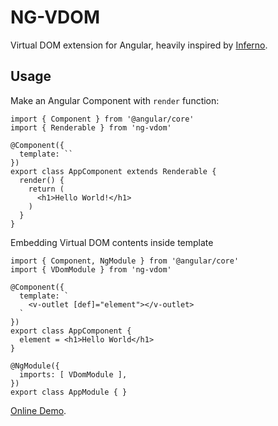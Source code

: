 # NG-VDOM

Virtual DOM extension for Angular, heavily inspired by [Inferno](https://github.com/infernojs/inferno/).

## Usage

Make an Angular Component with `render` function:

```tsx
import { Component } from '@angular/core'
import { Renderable } from 'ng-vdom'

@Component({
  template: ``
})
export class AppComponent extends Renderable {
  render() {
    return (
      <h1>Hello World!</h1>
    )
  }
}
```

Embedding Virtual DOM contents inside template

```tsx
import { Component, NgModule } from '@angular/core'
import { VDomModule } from 'ng-vdom'

@Component({
  template: `
    <v-outlet [def]="element"></v-outlet>
  `
})
export class AppComponent {
  element = <h1>Hello World</h1>
}

@NgModule({
  imports: [ VDomModule ],
})
export class AppModule { }
```

[Online Demo](https://stackblitz.com/edit/angular-vjj9vt?file=src%2Fapp%2Fclock.ts).
